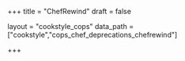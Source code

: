 +++
title = "ChefRewind"
draft = false

layout = "cookstyle_cops"
data_path = ["cookstyle","cops_chef_deprecations_chefrewind"]

+++

<!-- The content of this page is automatically generated from the
cops_chef_deprecations_chefrewind.yml file in github.com/chef/cookstyle/blob/master/docs-chef-io/data/cookstyle/. -->
